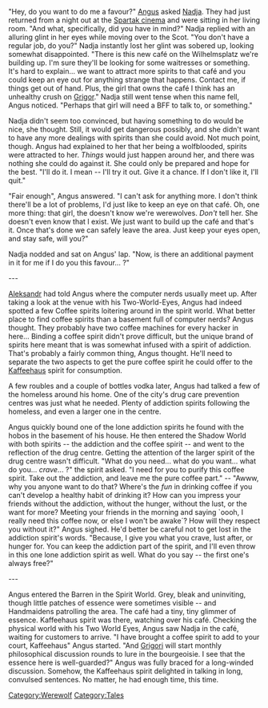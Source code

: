 "Hey, do you want to do me a favour?" [Angus](Angus "wikilink") asked
[Nadja](Nadja "wikilink"). They had just returned from a night out at
the [Spartak cinema](Spartak_cinema "wikilink") and were sitting in her
living room. "And what, specifically, did you have in mind?" Nadja
replied with an alluring glint in her eyes while moving over to the
Scot. "You don't have a regular job, do you?" Nadja instantly lost her
glint was sobered up, looking somewhat disappointed. "There is this new
café on the Wilhelmsplatz we're building up. I'm sure they'll be looking
for some waitresses or something. It's hard to explain... we want to
attract more spirits to that café and you could keep an eye out for
anything strange that happens. Contact me, if things get out of hand.
Plus, the girl that owns the café I think has an unhealthy crush on
[Grigor](Grigor "wikilink")." Nadja still went tense when this name
fell, Angus noticed. "Perhaps that girl will need a BFF to talk to, or
something."

Nadja didn't seem too convinced, but having something to do would be
nice, she thought. Still, it would get dangerous possibly, and she
didn't want to have any more dealings with spirits than she could avoid.
Not much point, though. Angus had explained to her that her being a
wolfblooded, spirits were attracted to her. *Things* would just happen
around her, and there was nothing she could do against it. She could
only be prepared and hope for the best. "I'll do it. I mean -- I'll try
it out. Give it a chance. If I don't like it, I'll quit."

"Fair enough", Angus answered. "I can't ask for anything more. I don't
think there'll be a lot of problems, I'd just like to keep an eye on
that café. Oh, one more thing: that girl, the doesn't know we're
werewolves. *Don't* tell her. She doesn't even know that I exist. We
just want to build up the café and that's it. Once that's done we can
safely leave the area. Just keep your eyes open, and stay safe, will
you?"

Nadja nodded and sat on Angus' lap. "Now, is there an additional payment
in it for me if I do you this favour... ?"

\---

[Aleksandr](Aleksandr "wikilink") had told Angus where the computer
nerds usually meet up. After taking a look at the venue with his
Two-World-Eyes, Angus had indeed spotted a few Coffee spirits loitering
around in the spirit world. What better place to find coffee spirits
than a basement full of computer nerds? Angus thought. They probably
have two coffee machines for every hacker in here... Binding a coffee
spirit didn't prove difficult, but the unique brand of spirits here
meant that is was somewhat infused with a spirit of addiction. That's
probably a fairly common thing, Angus thought. He'll need to separate
the two aspects to get the pure coffee spirit he could offer to the
[Kaffeehaus](Kaffeehaus "wikilink") spirit for consumption.

A few roubles and a couple of bottles vodka later, Angus had talked a
few of the homeless around his home. One of the city's drug care
prevention centres was just what he needed. Plenty of addiction spirits
following the homeless, and even a larger one in the centre.

Angus quickly bound one of the lone addiction spirits he found with the
hobos in the basement of his house. He then entered the Shadow World
with both spirits -- the addiction and the coffee spirit -- and went to
the reflection of the drug centre. Getting the attention of the larger
spirit of the drug centre wasn't difficult. "What do you need... what do
you want... what do you... *crave*... ?" the spirit asked. "I need for
you to purify this coffee spirit. Take out the addiction, and leave me
the pure coffee part." -- "Awww, why you anyone want to do that? Where's
the *fun* in drinking coffee if you can't develop a healthy habit of
drinking it? How can you impress your friends without the addiction,
without the hunger, without the lust, or the want for more? Meeting your
friends in the morning and saying \`oooh, I really need this coffee now,
or else I won't be awake´? How will they respect you without it?" Angus
sighed. He'd better be careful not to get lost in the addiction spirit's
words. "Because, I give you what you crave, lust after, or hunger for.
You can keep the addiction part of the spirit, and I'll even throw in
this one lone addiction spirit as well. What do you say -- the first
one's always free?"

\---

Angus entered the Barren in the Spirit World. Grey, bleak and
uninviting, though little patches of essence were sometimes visible --
and Handmaidens patrolling the area. The café had a tiny, tiny glimmer
of essence. Kaffeehaus spirit was there, watching over his café.
Checking the physical world with his Two World Eyes, Angus saw Nadja in
the café, waiting for customers to arrive. "I have brought a coffee
spirit to add to your court, Kaffeehaus" Angus started. "And
[Grigori](Grigori "wikilink") will start monthly philosophical
discussion rounds to lure in the bourgeoisie. I see that the essence
here is well-guarded?" Angus was fully braced for a long-winded
discussion. Somehow, the Kaffeehaus spirit delighted in talking in long,
convulsed sentences. No matter, he had enough time, this time.

[Category:Werewolf](Category:Werewolf "wikilink")
[Category:Tales](Category:Tales "wikilink")